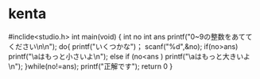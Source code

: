 # kenta
#inclide<studio.h>
int main(void)
{
int no
int ans
printf("0~9の整数をあててください\n\n");
do{
printf("いくつかな")；
scanf("%d",&no);
if(no>ans)
printf("\aはもっと小さいよ\n");
else if (no<ans )
printf("\aはもっと大きいよ\n");
}while(no!=ans);
printf("正解です");
return 0
}
